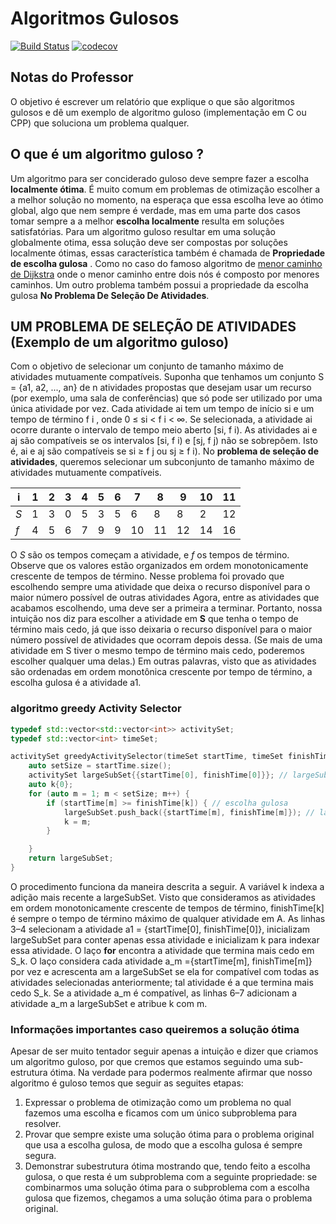 # Algoritmos Gulosos
[![Build Status](https://www.travis-ci.com/samuel-cavalcanti/ed2_um_estudo_sobre_algoritmos_gulosos.svg?branch=main)](https://www.travis-ci.com/samuel-cavalcanti/ed2_um_estudo_sobre_algoritmos_gulosos)
[![codecov](https://codecov.io/gh/samuel-cavalcanti/ed2_um_estudo_sobre_algoritmos_gulosos/branch/main/graph/badge.svg)](https://codecov.io/gh/samuel-cavalcanti/ed2_um_estudo_sobre_algoritmos_gulosos)

## Notas do Professor

O objetivo é escrever um relatório que explique o que são algoritmos gulosos
e dê um exemplo de algoritmo guloso (implementação em C ou CPP)
que soluciona um problema qualquer.


## O que é um algoritmo guloso ?

Um algoritmo para ser conciderado guloso deve sempre
fazer a escolha __localmente ótima__.
É muito comum em problemas de otimização escolher
a a melhor solução no momento, na esperaça que essa
escolha leve ao ótimo global, algo que nem sempre é
verdade, mas em uma parte dos casos tomar sempre a
a melhor __escolha localmente__ resulta em soluções
satisfatórias. Para um algoritmo guloso resultar em
uma solução globalmente otima, essa solução deve
ser compostas por soluções localmente ótimas, essas
característica também é chamada de __Propriedade de escolha gulosa__ . Como
no caso do famoso algoritmo de
[menor caminho de Dijkstra](https://pt.wikipedia.org/wiki/Algoritmo_de_Dijkstra)
onde o menor caminho entre dois nós é composto por menores caminhos.
Um outro problema também possui a propriedade da escolha gulosa __No Problema De Seleção De Atividades__.

## UM PROBLEMA DE SELEÇÃO DE ATIVIDADES (Exemplo de um algoritmo guloso)
Com o objetivo de selecionar um conjunto de tamanho máximo de atividades mutuamente
compatíveis. Suponha que tenhamos um conjunto S = {a1, a2, ..., an} de n atividades propostas que desejam usar um
recurso (por exemplo, uma sala de conferências) que só pode ser utilizado por uma única atividade por vez. Cada
atividade ai tem um tempo de início si e um tempo de término f i , onde 0 ≤ si < f i < ∞. Se selecionada, a atividade ai
ocorre durante o intervalo de tempo meio aberto [si, f i). As atividades ai e aj são compatíveis se os intervalos [si, f i) e
[sj, f j) não se sobrepõem. Isto é, ai e aj são compatíveis se si ≥ f j ou sj ≥ f i). No __problema de seleção de atividades__,
queremos selecionar um subconjunto de tamanho máximo de atividades mutuamente compatíveis.

| i      | 1 | 2 | 3 | 4 | 5 | 6 | 7  | 8  | 9  | 10 | 11 |
|--------|---|---|---|---|---|---|----|----|----|----|----|
| _S_    | 1 | 3 | 0 | 5 | 3 | 5 | 6  | 8  | 8  | 2  | 12 |      |
| _f_    | 4 | 5 | 6 | 7 | 9 | 9 | 10 | 11 | 12 | 14 | 16 |  

O _S_ são os tempos começam a atividade, e  _f_ os tempos de término.
Observe que os valores estão organizados em ordem monotonicamente crescente
de tempos de  término.
Nesse problema foi provado que escolhendo sempre  uma atividade que deixa o
recurso disponível para o maior número possível de outras atividades Agora, entre
as atividades que acabamos escolhendo, uma deve ser a primeira a terminar.
Portanto, nossa intuição nos diz para escolher a atividade em __S__ que tenha
o tempo de término mais cedo, já que isso deixaria o recurso disponível para o 
maior número possível de atividades que ocorram depois dessa.
(Se mais de uma atividade em S tiver o mesmo tempo  de término mais cedo,
poderemos escolher qualquer uma delas.) Em outras palavras, visto que as
atividades são ordenadas em ordem monotônica crescente por tempo de término,
a escolha gulosa é a atividade a1.

### algoritmo greedy Activity Selector
```c++
typedef std::vector<std::vector<int>> activitySet;
typedef std::vector<int> timeSet;

activitySet greedyActivitySelector(timeSet startTime, timeSet finishTime) { 
    auto setSize = startTime.size();
    activitySet largeSubSet{{startTime[0], finishTime[0]}}; // largeSubSet = {a1}
    auto k{0};
    for (auto m = 1; m < setSize; m++) {
        if (startTime[m] >= finishTime[k]) { // escolha gulosa
            largeSubSet.push_back({startTime[m], finishTime[m]}); // largeSubSet = {...,a_m}
            k = m;
        }

    }
    return largeSubSet;
}
```
O procedimento funciona da maneira descrita a seguir. A variável k indexa a adição mais recente a largeSubSet.
Visto que consideramos as atividades em ordem monotonicamente crescente de tempos de término,
finishTime[k] é sempre o tempo de término máximo de qualquer atividade em A.
As linhas 3–4 selecionam a atividade a1 = {startTime[0], finishTime[0]},
inicializam largeSubSet para conter apenas essa atividade e inicializam k para indexar essa
atividade. O laço __for__ encontra a atividade que termina mais cedo em S_k. O laço considera cada atividade
a_m ={startTime[m], finishTime[m]} por vez e acrescenta am a largeSubSet se ela for compatível com todas as
atividades selecionadas anteriormente; tal atividade é a que termina mais cedo S_k. Se a atividade a_m é compatível,
as linhas 6–7 adicionam a atividade a_m a largeSubSet e atribue k com m.

### Informações importantes caso queiremos a solução ótima

Apesar de ser muito tentador seguir apenas a intuição e dizer
que criamos um algoritmo guloso, por que cremos que estamos
seguindo uma sub-estrutura ótima. Na verdade para podermos
realmente afirmar que nosso algoritmo é guloso temos que
seguir  as seguites etapas: 

1. Expressar o problema de otimização como um problema no qual fazemos uma escolha e ficamos com um único
   subproblema para resolver.
2. Provar que sempre existe uma solução ótima para o problema original que usa a escolha gulosa, de modo que a
   escolha gulosa é sempre segura.
3. Demonstrar subestrutura ótima mostrando que, tendo feito a escolha gulosa, o que resta é um subproblema com a
   seguinte propriedade: se combinarmos uma solução ótima para o subproblema com a escolha gulosa que fizemos,
   chegamos a uma solução ótima para o problema original.


